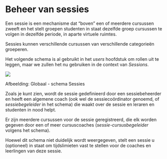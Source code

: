# Beheer van sessies

Een sessie is een mechanisme dat “boven” een of meerdere cursussen zweeft en het stelt groepen studenten in staat dezelfde groep cursussen te volgen in dezelfde periode, in aparte virtuele ruimtes.

Sessies kunnen verschillende cursussen van verschillende categorieën groeperen.

Het volgende schema is al gebruikt in het *users* hoofdstuk om rollen uit te leggen, maar we zullen het nu gebruiken in de context van *Sessions*.

![](../../.gitbook/assets/images72%20%281%29.png)
 
 
Afbeelding: Globaal - schema Sessies

Zoals je kunt zien, wordt de sessie gedefinieerd door een sessiebeheerder en heeft een algemene coach (ook wel de sessiecoördinator genoemd, of *sessiebegeleider* in het schema) die waakt over de sessie en leraren en studenten in nood helpt.

Er zijn meerdere cursussen voor de sessie geregistreerd, die elk worden gegeven door een of meer cursuscoaches (*sessie-cursusbegeleider* volgens het schema).

Hoewel dit schema niet duidelijk wordt weergegeven, stelt een sessie u (optioneel) in staat om tijdslimieten vast te stellen voor de coaches en leerlingen van deze sessie.
